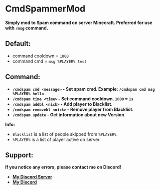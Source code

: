 # CmdSpammerMod

**Simply mod to Spam command on server Minecraft. Preferred for use with `/msg` command.**

Default:
--------
- command cooldown = `1000`
- command cmd = `msg %PLAYER% test`

Command:
--------
- **`/cmdspam cmd <message>` - Set spam cmd. Example: `/cmdspam cmd msg %PLAYER% hello`**
- **`/cmdspam time <time>` - Set command cooldown. `1000` = `1s`**
- **`/cmdspam addbl <nick>` - Add player to Blacklist.**
- **`/cmdspam removebl <nick>` - Remove player from Blacklist.**
- **`/cmdspam update` - Get information about new Version.**


**Info:**
- `Blacklist` is a list of people skipped from `%PLAYER%`.
- `%PLAYER%` is a list of player active on server.

Support:
--------
**If you notice any errors, please contact me on Discord!**
- **[My Discord Server](https://discord.gg/94qhBxDEv8)**
- **[My Discord](https://discord.com/users/431183447667638272)**
